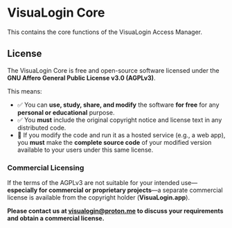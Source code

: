 # VisuaLogin Core

This contains the core functions of the VisuaLogin Access Manager.

## License

The VisuaLogin Core is free and open-source software licensed under the **GNU Affero General Public License v3.0 (AGPLv3)**.

This means:
*   ✅ You can **use, study, share, and modify** the software **for free** for any **personal or educational** purpose.
*   ✅ You **must** include the original copyright notice and license text in any distributed code.
*   🔴 If you modify the code and run it as a hosted service (e.g., a web app), you **must** make the **complete source code** of your modified version available to your users under this same license.

### Commercial Licensing

If the terms of the AGPLv3 are not suitable for your intended use—**especially for commercial or proprietary projects**—a separate commercial license is available from the copyright holder (**VisuaLogin.app**).

**Please contact us at visualogin@proton.me to discuss your requirements and obtain a commercial license.**
